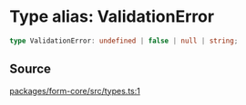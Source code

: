 # Type alias: ValidationError

```ts
type ValidationError: undefined | false | null | string;
```

## Source

[packages/form-core/src/types.ts:1](https://github.com/TanStack/form/blob/5c94fa159313e0b0411d49fbdc3b117336185e63/packages/form-core/src/types.ts#L1)
